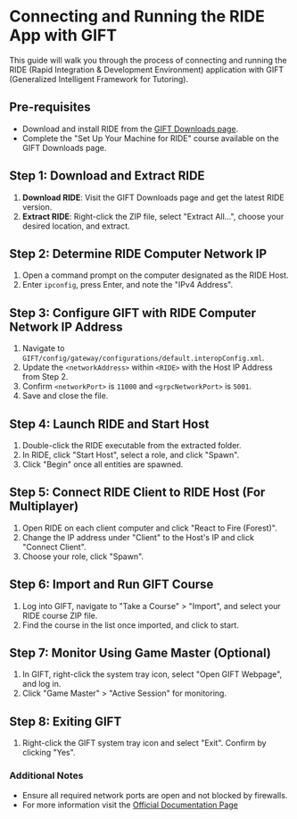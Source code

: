 # Connecting and Running the RIDE App with GIFT

This guide will walk you through the process of connecting and running the RIDE (Rapid Integration & Development Environment) application with GIFT (Generalized Intelligent Framework for Tutoring).

## Pre-requisites

- Download and install RIDE from the [GIFT Downloads page](https://gifttutoring.org/projects/gift/files).
- Complete the "Set Up Your Machine for RIDE" course available on the GIFT Downloads page.

## Step 1: Download and Extract RIDE

1. **Download RIDE**: Visit the GIFT Downloads page and get the latest RIDE version.
2. **Extract RIDE**: Right-click the ZIP file, select "Extract All...", choose your desired location, and extract.

## Step 2: Determine RIDE Computer Network IP

1. Open a command prompt on the computer designated as the RIDE Host.
2. Enter `ipconfig`, press Enter, and note the "IPv4 Address".

## Step 3: Configure GIFT with RIDE Computer Network IP Address

1. Navigate to `GIFT/config/gateway/configurations/default.interopConfig.xml`.
2. Update the `<networkAddress>` within `<RIDE>` with the Host IP Address from Step 2.
3. Confirm `<networkPort>` is `11000` and `<grpcNetworkPort>` is `5001`.
4. Save and close the file.

## Step 4: Launch RIDE and Start Host

1. Double-click the RIDE executable from the extracted folder.
2. In RIDE, click "Start Host", select a role, and click "Spawn".
3. Click "Begin" once all entities are spawned.

## Step 5: Connect RIDE Client to RIDE Host (For Multiplayer)

1. Open RIDE on each client computer and click "React to Fire (Forest)".
2. Change the IP address under "Client" to the Host's IP and click "Connect Client".
3. Choose your role, click "Spawn".

## Step 6: Import and Run GIFT Course

1. Log into GIFT, navigate to "Take a Course" > "Import", and select your RIDE course ZIP file.
2. Find the course in the list once imported, and click to start.

## Step 7: Monitor Using Game Master (Optional)

1. In GIFT, right-click the system tray icon, select "Open GIFT Webpage", and log in.
2. Click "Game Master" > "Active Session" for monitoring.

## Step 8: Exiting GIFT

1. Right-click the GIFT system tray icon and select "Exit". Confirm by clicking "Yes".

### Additional Notes

- Ensure all required network ports are open and not blocked by firewalls.
- For more information visit the [Official Documentation Page](https://gifttutoring.org/projects/gift/wiki/STEEL-R_RIDE_Exemplar_Courses)

